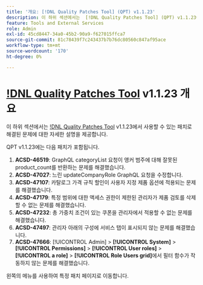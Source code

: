 ```yaml
---
title: '개요: [!DNL Quality Patches Tool] (QPT) v1.1.23'
description: 이 하위 섹션에서는  [!DNL Quality Patches Tool] (QPT) v1.1.23에서 사용할 수 있는 패치로 해결된 문제에 대한 자세한 설명을 제공합니다.
feature: Tools and External Services
role: Admin
exl-id: 45cd8447-34a0-45b2-90a9-f627015ffca7
source-git-commit: 81c78439f7c243437b7b76dc80560c847af95ace
workflow-type: tm+mt
source-wordcount: '170'
ht-degree: 0%

---
```


# [!DNL Quality Patches Tool](QPT) v1.1.23 개요

이 하위 섹션에서는 [!DNL Quality Patches Tool](QPT) v1.1.23에서 사용할 수 있는 패치로 해결된 문제에 대한 자세한 설명을 제공합니다.

QPT v1.1.23에는 다음 패치가 포함됩니다.

1. **ACSD-46519**: GraphQL categoryList 요청이 앵커 범주에 대해 잘못된 product_count를 반환하는 문제를 해결했습니다.
1. **ACSD-47027**: 느린 updateCompanyRole GraphQL 요청을 수정합니다.
1. **ACSD-47107**: 카탈로그 가격 규칙 할인이 사용자 지정 제품 옵션에 적용되는 문제를 해결했습니다.
1. **ACSD-47179**: 특정 범위에 대한 액세스 권한이 제한된 관리자가 제품 검토를 삭제할 수 없는 문제를 해결했습니다.
1. **ACSD-47232**: 총 가중치 조건이 있는 쿠폰을 관리자에서 적용할 수 없는 문제를 해결했습니다.
1. **ACSD-47497**: 관리자 아래의 구성에 서비스 탭이 표시되지 않는 문제를 해결했습니다.
1. **ACSD-47666**: [!UICONTROL Admin] > **[!UICONTROL System]** > **[!UICONTROL Permissions]** > **[!UICONTROL User roles]** > **[!UICONTROL a role]** > **[!UICONTROL Role Users grid]**&#x200B;에서 필터 함수가 작동하지 않는 문제를 해결했습니다.

왼쪽의 메뉴를 사용하여 특정 패치 페이지로 이동합니다.
